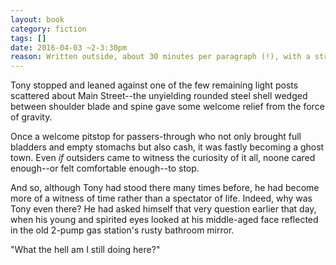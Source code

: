 ```yaml
---
layout: book
category: fiction
tags: []
date: 2016-04-03 ~2-3:30pm
reason: Written outside, about 30 minutes per paragraph (!), with a strong wind blowing my hair in all directions. The "comfortable enough" line was inspired by a Yelp restaurant review.
---
```

Tony stopped and leaned against one of the few remaining light posts scattered about Main Street--the unyielding rounded steel shell wedged between shoulder blade and spine gave some welcome relief from the force of gravity.

Once a welcome pitstop for passers-through who not only brought full bladders and empty stomachs but also cash, it was fastly becoming a ghost town. Even _if_ outsiders came to witness the curiosity of it all, noone cared enough--or felt comfortable enough--to stop.

And so, although Tony had stood there many times before, he had become more of a witness of time rather than a spectator of life. Indeed, why was Tony even there? He had asked himself that very question earlier that day, when his young and spirited eyes looked at his middle-aged face reflected in the old 2-pump gas station's rusty bathroom mirror.

"What the hell am I still doing here?"


